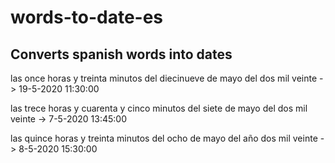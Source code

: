 # words-to-date-es

## Converts spanish words into dates

las once horas y treinta minutos del diecinueve de mayo del dos mil veinte -> 19-5-2020 11:30:00

las trece horas y cuarenta y cinco minutos del siete de mayo del dos mil veinte -> 7-5-2020 13:45:00

las quince horas y treinta minutos del ocho de mayo del año dos mil veinte -> 8-5-2020 15:30:00